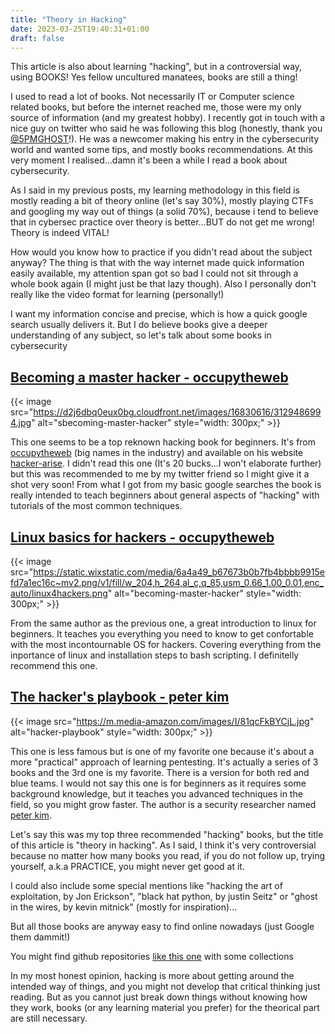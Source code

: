 ```yaml
---
title: "Theory in Hacking"
date: 2023-03-25T19:40:31+01:00
draft: false
---
```


This article is also about learning "hacking", but in a controversial way, using BOOKS!
Yes fellow uncultured manatees, books are still a thing!

I used to read a lot of books. Not necessarily IT or Computer science related books, but before the internet reached me, those were my only source of information (and my greatest hobby). I recently got in touch with a nice guy on twitter who said he was following this blog (honestly, thank you [@5PMGHOST](https://twitter.com/5PMGHOST)!). He was a newcomer making his entry in the cybersecurity world and wanted some tips, and mostly books recommendations. At this very moment I realised...damn it's been a while I read a book about cybersecurity.

As I said in my previous posts, my learning methodology in this field is mostly reading a bit of theory online (let's say 30%), mostly playing CTFs and googling my way out of things (a solid 70%), because i tend to believe that in cybersec practice over theory is better...BUT do not get me wrong! Theory is indeed VITAL!

How would you know how to practice if you didn't read about the subject anyway? The thing is that with the way internet made quick information easily available, my attention span got so bad I could not sit through a whole book again (I might just be that lazy though). Also I personally don't really like the video format for learning (personally!)

I want my information concise and precise, which is how a quick google search usually delivers it. But I do believe books give a deeper understanding of any subject, so let's talk about some books in cybersecurity

## [Becoming a master hacker - occupytheweb](https://www.hackers-arise.com/online-store/Getting-Started-Becoming-a-Master-Hacker-PDF-p209328917)

{{< image src="https://d2j6dbq0eux0bg.cloudfront.net/images/16830616/3129486994.jpg" alt="sbecoming-master-hacker" style="width: 300px;" >}}

This one seems to be a top reknown hacking book for beginners. It's from [occupytheweb](https://www.hackers-arise.com/otw-in-the-news) (big names in the industry) and available on his website [hacker-arise](https://www.hackers-arise.com). I didn't read this one (It's 20 bucks...I won't elaborate further) but this was recommended to me by my twitter friend so I might give it a shot very soon! From what I got from my basic google searches the book is really intended to teach beginners about general aspects of "hacking" with tutorials of the most common techniques.

## [Linux basics for hackers - occupytheweb](https://www.hackers-arise.com/linux-fundamentals)

{{< image src="https://static.wixstatic.com/media/6a4a49_b67673b0b7fb4bbbb9915efd7a1ec16c~mv2.png/v1/fill/w_204,h_264,al_c,q_85,usm_0.66_1.00_0.01,enc_auto/linux4hackers.png" alt="becoming-master-hacker" style="width: 300px;" >}}

From the same author as the previous one, a great introduction to linux for beginners. It teaches you everything you need to know to get confortable with the most incontournable OS for hackers. Covering everything from the inportance of linux and installation steps to bash scripting. I definitelly recommend this one.

## [The hacker's playbook - peter kim](https://www.amazon.com/Hacker-Playbook-Practical-Penetration-Testing/dp/1980901759)

{{< image src="https://m.media-amazon.com/images/I/81qcFkBYCjL.jpg" alt="hacker-playbook" style="width: 300px;" >}}

This one is less famous but is one of my favorite one because it's about a more "practical" approach of learning pentesting. It's actually a series of 3 books and the 3rd one is my favorite. There is a version for both red and blue teams. I would not say this one is for beginners as it requires some background knowledge, but it teaches you advanced techniques in the field, so you might grow faster. The author is a security researcher named [peter kim](https://www.amazon.com/stores/author/B00J12259C/about).

Let's say this was my top three recommended "hacking" books, but the title of this article is "theory in hacking". As I said, I think it's very controversial because no matter how many books you read, if you do not follow up, trying yourself, a.k.a PRACTICE, you might never get good at it.

I could also include some special mentions like "hacking the art of exploitation, by Jon Erickson",
"black hat python, by justin Seitz" or "ghost in the wires, by kevin mitnick" (mostly for inspiration)...

But all those books are anyway easy to find online nowadays (just Google them dammit!)

You might find github repositories [like this one](https://github.com/tanc7/hacking-books/tree/master) with some collections

In my most honest opinion, hacking is more about getting around the intended way of things, and you might not develop that critical thinking just reading. But as you cannot just break down things without knowing how they work, books (or any learning material you prefer) for the theorical part are still necessary.
